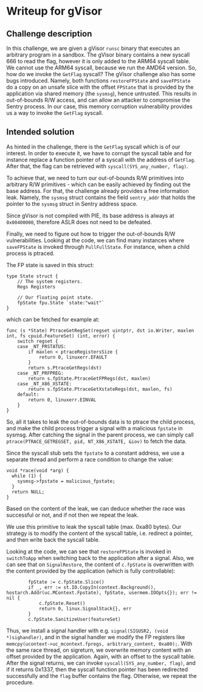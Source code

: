 # Writeup for gVisor

## Challenge description

In this challenge, we are given a gVisor `runsc` binary that executes an arbitrary program in a sandbox. The gVisor binary contains a new syscall 666 to read the flag, however it is only added to the ARM64 syscall table. We cannot use the ARM64 syscall, because we run the AMD64 version. So, how do we invoke the `GetFlag` syscall? The gVisor challenge also has some bugs introduced. Namely, both functions `restoreFPState` and `saveFPState` do a copy on an unsafe slice with the offset `FPState` that is provided by the application via shared memory (the `sysmsg`), hence untrusted. This results in out-of-bounds R/W access, and can allow an attacker to compromise the Sentry process. In our case, this memory corruption vulnerability provides us a way to invoke the `GetFlag` syscall.

## Intended solution

As hinted in the challenge, there is the `GetFlag` syscall which is of our interest. In order to execute it, we have to corrupt the syscall table and for instance replace a function pointer of a syscall with the address of `GetFlag`. After that, the flag can be retrieved with `syscall(SYS_any_number, flag)`.

To achieve that, we need to turn our out-of-bounds R/W primitives into arbitrary R/W primitives - which can be easily achieved by finding out the base address. For that, the challenge already provides a free information leak. Namely, the `sysmsg` struct contains the field `sentry_addr` that holds the pointer to the `sysmsg` struct in Sentry address space.

Since gVisor is not compiled with PIE, its base address is always at `0x00400000`, therefore ASLR does not need to be defeated.

Finally, we need to figure out how to trigger the out-of-bounds R/W vulnerabilities. Looking at the code, we can find many instances where `saveFPState` is invoked through `PullFullState`. For instance, when a child process is ptraced.

The FP state is saved in this struct:

```
type State struct {
	// The system registers.
	Regs Registers

	// Our floating point state.
	fpState fpu.State `state:"wait"`
}
```

which can be fetched for example at:

```
func (s *State) PtraceGetRegSet(regset uintptr, dst io.Writer, maxlen int, fs cpuid.FeatureSet) (int, error) {
	switch regset {
	case _NT_PRSTATUS:
		if maxlen < ptraceRegistersSize {
			return 0, linuxerr.EFAULT
		}
		return s.PtraceGetRegs(dst)
	case _NT_PRFPREG:
		return s.fpState.PtraceGetFPRegs(dst, maxlen)
	case _NT_X86_XSTATE:
		return s.fpState.PtraceGetXstateRegs(dst, maxlen, fs)
	default:
		return 0, linuxerr.EINVAL
	}
}
```

So, all it takes to leak the out-of-bounds data is to ptrace the child process, and make the child process trigger a signal with a malicious `fpstate` in sysmsg. After catching the signal in the parent process, we can simply call `ptrace(PTRACE_GETREGSET, pid, NT_X86_XSTATE, &iov)` to fetch the data.

Since the syscall stub sets the `fpstate` to a constant address, we use a separate thread and perform a race condition to change the value:

```
void *race(void *arg) {
  while (1) {
    sysmsg->fpstate = malicious_fpstate;
  }
  return NULL;
}
```

Based on the content of the leak, we can deduce whether the race was successful or not, and if not then we repeat the leak.

We use this primitive to leak the syscall table (max. 0xa80 bytes). Our strategy is to modify the content of the syscall table, i.e. redirect a pointer, and then write back the syscall table.

Looking at the code, we can see that `restoreFPState` is invoked in `switchToApp` when switching back to the application after a signal. Also, we can see that on `SignalRestore`, the content of `c.fpState` is overwritten with the content provided by the application (which is fully controllable):

```
		fpState := c.fpState.Slice()
		if _, err := st.IO.CopyIn(context.Background(), hostarch.Addr(uc.MContext.Fpstate), fpState, usermem.IOOpts{}); err != nil {
			c.fpState.Reset()
			return 0, linux.SignalStack{}, err
		}
		c.fpState.SanitizeUser(featureSet)
```

Thus, we install a signal handler with e.g. `signal(SIGUSR2, (void *)sighandler)`, and in the signal handler we modify the FP registers like `memcpy(ucontext->uc_mcontext.fpregs, arbitrary_content, 0xa80);`. With the same race thread, on sigreturn, we overwrite memory content with an offset provided by the application. Again, with an offset to the syscall table. After the signal returns, we can invoke `syscall(SYS_any_number, flag)`, and if it returns 0x1337, then the syscall function pointer has been redirected successfully and the `flag` buffer contains the flag. Otherwise, we repeat the procedure.
